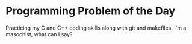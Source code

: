 Programming Problem of the Day
==========

Practicing my C and C++ coding skills along with git and makefiles.
I'm a masochist, what can I say?
